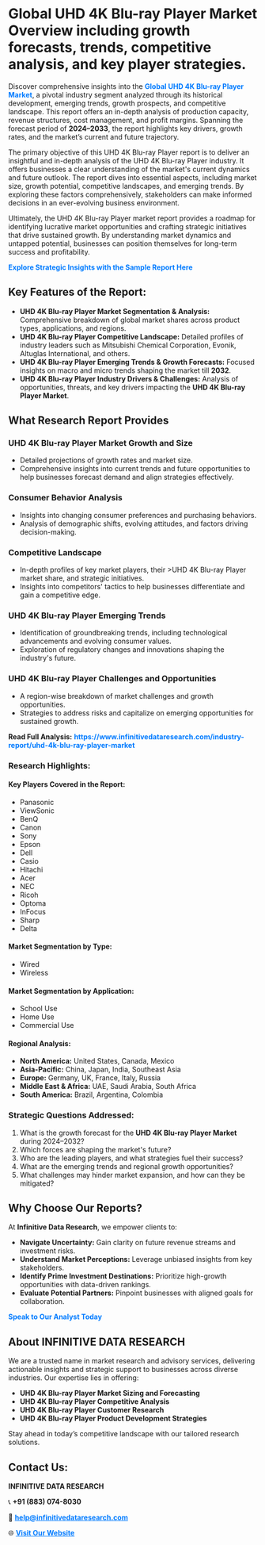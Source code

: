 <h1>Global UHD 4K Blu-ray Player Market Overview including growth forecasts, trends, competitive analysis, and key player strategies.</h1>
<p>
Discover comprehensive insights into the 
<a href="https://www.infinitivedataresearch.com/industry-report/uhd-4k-blu-ray-player-market" rel="dofollow" style="color: #007BFF; text-decoration: none;"><strong>Global UHD 4K Blu-ray Player Market</strong></a>, a pivotal industry segment analyzed through its historical development, emerging trends, growth prospects, and competitive landscape. This report offers an in-depth analysis of production capacity, revenue structures, cost management, and profit margins. Spanning the forecast period of <strong>2024–2033</strong>, the report highlights key drivers, growth rates, and the market’s current and future trajectory.
</p>
<p>
The primary objective of this UHD 4K Blu-ray Player report is to deliver an insightful and in-depth analysis of the UHD 4K Blu-ray Player industry. It offers businesses a clear understanding of the market's current dynamics and future outlook. The report dives into essential aspects, including market size, growth potential, competitive landscapes, and emerging trends. By exploring these factors comprehensively, stakeholders can make informed decisions in an ever-evolving business environment.
</p>
<p>
Ultimately, the UHD 4K Blu-ray Player market report provides a roadmap for identifying lucrative market opportunities and crafting strategic initiatives that drive sustained growth. By understanding market dynamics and untapped potential, businesses can position themselves for long-term success and profitability.
</p>
<p>
<a href="https://www.infinitivedataresearch.com/request-sample/reportId=107039" style="color: #007BFF; text-decoration: none;"><strong>Explore Strategic Insights with the Sample Report Here</strong></a>
</p>

<h2>Key Features of the Report:</h2>
<ul>
<li><strong>UHD 4K Blu-ray Player Market Segmentation & Analysis:</strong> Comprehensive breakdown of global market shares across product types, applications, and regions.</li>
<li><strong>UHD 4K Blu-ray Player Competitive Landscape:</strong> Detailed profiles of industry leaders such as Mitsubishi Chemical Corporation, Evonik, Altuglas International, and others.</li>
<li><strong>UHD 4K Blu-ray Player Emerging Trends & Growth Forecasts:</strong> Focused insights on macro and micro trends shaping the market till <strong>2032</strong>.</li>
<li><strong>UHD 4K Blu-ray Player Industry Drivers & Challenges:</strong> Analysis of opportunities, threats, and key drivers impacting the <strong>UHD 4K Blu-ray Player Market</strong>.</li>
</ul>

<h2>What Research Report Provides</h2>
<h3>UHD 4K Blu-ray Player Market Growth and Size</h3>
<ul>
<li>Detailed projections of growth rates and market size.</li>
<li>Comprehensive insights into current trends and future opportunities to help businesses forecast demand and align strategies effectively.</li>
</ul>

<h3>Consumer Behavior Analysis</h3>
<ul>
<li>Insights into changing consumer preferences and purchasing behaviors.</li>
<li>Analysis of demographic shifts, evolving attitudes, and factors driving decision-making.</li>
</ul>

<h3>Competitive Landscape</h3>
<ul>
<li>In-depth profiles of key market players, their >UHD 4K Blu-ray Player market share, and strategic initiatives.</li>
<li>Insights into competitors' tactics to help businesses differentiate and gain a competitive edge.</li>
</ul>

<h3>UHD 4K Blu-ray Player Emerging Trends</h3>
<ul>
<li>Identification of groundbreaking trends, including technological advancements and evolving consumer values.</li>
<li>Exploration of regulatory changes and innovations shaping the industry's future.</li>
</ul>

<h3>UHD 4K Blu-ray Player Challenges and Opportunities</h3>
<ul>
<li>A region-wise breakdown of market challenges and growth opportunities.</li>
<li>Strategies to address risks and capitalize on emerging opportunities for sustained growth.</li>
</ul>
<p><strong>Read Full Analysis:</strong> <a href="https://www.infinitivedataresearch.com/industry-report/uhd-4k-blu-ray-player-market" rel="dofollow" style="color: #007BFF; text-decoration: none;"><strong>https://www.infinitivedataresearch.com/industry-report/uhd-4k-blu-ray-player-market</strong></a></p>
<h3>Research Highlights:</h3>
<h4>Key Players Covered in the Report:</h4>
<ul><li>Panasonic</li><li>ViewSonic</li><li>BenQ</li><li>Canon</li><li>Sony</li><li>Epson</li><li>Dell</li><li>Casio</li><li>Hitachi</li><li>Acer</li><li>NEC</li><li>Ricoh</li><li>Optoma</li><li>InFocus</li><li>Sharp</li><li>Delta</li></ul>
<h4>Market Segmentation by Type:</h4>
<ul><li>Wired</li><li>Wireless</li></ul>
<h4>Market Segmentation by Application:</h4>
<ul><li>School Use</li><li>Home Use</li><li>Commercial Use</li></ul>

<h4>Regional Analysis:</h4>
<ul>
<li><strong>North America:</strong> United States, Canada, Mexico</li>
<li><strong>Asia-Pacific:</strong> China, Japan, India, Southeast Asia</li>
<li><strong>Europe:</strong> Germany, UK, France, Italy, Russia</li>
<li><strong>Middle East & Africa:</strong> UAE, Saudi Arabia, South Africa</li>
<li><strong>South America:</strong> Brazil, Argentina, Colombia</li>
</ul>

<h3>Strategic Questions Addressed:</h3>
<ol>
<li>What is the growth forecast for the <strong>UHD 4K Blu-ray Player Market</strong> during 2024–2032?</li>
<li>Which forces are shaping the market's future?</li>
<li>Who are the leading players, and what strategies fuel their success?</li>
<li>What are the emerging trends and regional growth opportunities?</li>
<li>What challenges may hinder market expansion, and how can they be mitigated?</li>
</ol>

<h2>Why Choose Our Reports?</h2>
<p>At <strong>Infinitive Data Research</strong>, we empower clients to:</p>
<ul>
<li><strong>Navigate Uncertainty:</strong> Gain clarity on future revenue streams and investment risks.</li>
<li><strong>Understand Market Perceptions:</strong> Leverage unbiased insights from key stakeholders.</li>
<li><strong>Identify Prime Investment Destinations:</strong> Prioritize high-growth opportunities with data-driven rankings.</li>
<li><strong>Evaluate Potential Partners:</strong> Pinpoint businesses with aligned goals for collaboration.</li>
</ul>
<p><a href="https://www.infinitivedataresearch.com/industry-report/uhd-4k-blu-ray-player-market" rel="dofollow" style="color: #007BFF; text-decoration: none;"><strong>Speak to Our Analyst Today</strong></a></p>

<h2>About INFINITIVE DATA RESEARCH</h2>
<p>We are a trusted name in market research and advisory services, delivering actionable insights and strategic support to businesses across diverse industries. Our expertise lies in offering:</p>
<ul>
<li><strong>UHD 4K Blu-ray Player Market Sizing and Forecasting</strong></li>
<li><strong>UHD 4K Blu-ray Player Competitive Analysis</strong></li>
<li><strong>UHD 4K Blu-ray Player Customer Research</strong></li>
<li><strong>UHD 4K Blu-ray Player Product Development Strategies</strong></li>
</ul>
<p>Stay ahead in today’s competitive landscape with our tailored research solutions.</p>

<h2>Contact Us:</h2>
<p><strong>INFINITIVE DATA RESEARCH</strong></p>
<p>📞 <strong>+91 (883) 074-8030</strong></p>
<p>📧 <strong><a href="mailto:help@infinitivedataresearch.com" style="color: #007BFF;">help@infinitivedataresearch.com</a></strong></p>
<p>🌐 <strong><a href="https://www.infinitivedataresearch.com" rel="dofollow" style="color: #007BFF;">Visit Our Website</a></strong></p>
